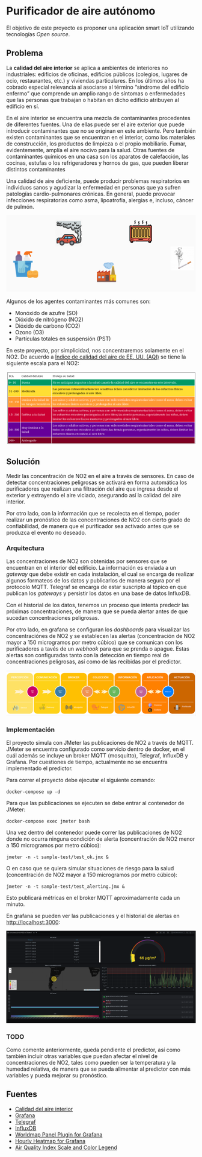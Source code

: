 # Purificador de aire autónomo

El objetivo de este proyecto es proponer una aplicación smart IoT utilizando tecnologías *Open source*.

## Problema

La **calidad del aire interior** se aplica a ambientes de interiores no industriales: edificios de oficinas, edificios públicos (colegios, lugares de ocio, restaurantes, etc.) y viviendas particulares. En los últimos años ha cobrado especial relevancia al asociarse al término “síndrome del edificio enfermo” que comprende un amplio rango de síntomas o enfermedades que las personas que trabajan o habitan en dicho edificio atribuyen al edificio en sí.

En el aire interior se encuentra una mezcla de contaminantes procedentes de diferentes fuentes. Una de ellas puede ser el aire exterior que puede introducir contaminantes que no se originan en este ambiente. Pero también existen contaminantes que se encuentran en el interior, como los materiales de construcción, los productos de limpieza o el propio mobiliario. Fumar, evidentemente, amplía el aire nocivo para la salud. Otras fuentes de contaminantes químicos en una casa son los aparatos de calefacción, las cocinas, estufas o los refrigeradores y hornos de gas, que pueden liberar distintos contaminantes 

Una calidad de aire deficiente, puede producir problemas respiratorios en individuos sanos y agudizar la enfermedad en personas que ya sufren patologías cardio-pulmonares crónicas. En general, puede provocar infecciones respiratorias como asma, lipoatrofia, alergias e, incluso, cáncer de pulmón.

![](img/calidad_aire_interior.png)

Algunos de los agentes contaminantes más comunes son:

- Monóxido de azufre (SO)
- Dióxido de nitrógeno (NO2)
- Dióxido de carbono (CO2)
- Ozono (O3)
- Partículas totales en suspensión (PST)

En este proyecto, por simplicidad, nos concentraremos solamente en el NO2. De acuerdo a [Índice de calidad del aire de EE. UU. (AQI)](https://aqicn.org/scale/) se tiene la siguiente escala para el NO2: 

![](img/indicador.png)



## Solución

Medir las concentración de NO2 en el aire a través de sensores. En caso de detectar concentraciones peligrosas se activará en forma automática los purificadores que realizan una filtración del aire que ingresa desde el exterior y extrayendo el aire viciado, asegurando así la calidad del aire interior.

Por otro lado, con la información que se recolecta en el tiempo, poder realizar un pronóstico de las concentraciones de NO2 con cierto grado de confiabilidad, de manera que el purificador sea activado antes que se produzca el evento no deseado.

### Arquitectura

Las concentraciones de NO2 son obtenidas por sensores que se encuentran en el interior del edificio. La información es enviada a un *gateway* que debe existir en cada instalación, el cual se encarga de realizar algunos formateos de los datos y publicarlos de manera segura por el protocolo MQTT. Telegraf se encarga de estar suscripto al tópico en que publican los *gateways* y persistir los datos en una base de datos InfluxDB. 

Con el historial de los datos, tenemos un proceso que intenta predecir las próximas concentraciones, de manera que se pueda alertar antes de que sucedan concentraciones peligrosas. 

Por otro lado, en grafana se configuran los *dashboards* para visualizar las concentraciónes de NO2 y se establecen las alertas (concentración de NO2 mayor a 150 microgramos por metro cúbico) que se comunican con los purificadores a tavés de un *webhook* para que se prenda o apague. Estas alertas son configuradas tanto con la detección en tiempo real de concentraciones peligrosas, así como de las recibidas por el predictor.

![](img/arquitectura.png)

### Implementación

El proyecto simula con JMeter las publicaciones de NO2 a través de MQTT. JMeter se encuentra configurado como servicio dentro de docker, en el cuál además se incluye un broker MQTT (mosquitto), Telegraf, InfluxDB y Grafana. Por cuestiones de tiempo, actualmente no se encuentra implementado el predictor.

Para correr el proyecto debe ejecutar el siguiente comando:

```
docker-compose up -d
```

Para que las publicaciones se ejecuten se debe entrar al contenedor de JMeter:

```
docker-compose exec jmeter bash
```

Una vez dentro del contenedor puede correr las publicaciones de NO2 donde no ocurra ninguna condición de alerta (concentración de NO2 menor a 150 microgramos por metro cúbico):

```
jmeter -n -t sample-test/test_ok.jmx &
```

O en caso que se quiera simular situaciones de riesgo para la salud (concentración de NO2 mayor a 150 microgramos por metro cúbico):

```
jmeter -n -t sample-test/test_alerting.jmx &
```

Esto publicará métricas en el broker MQTT aproximadamente cada un minuto.

En grafana se pueden ver las publicaciones y el historial de alertas en [http://localhost:3000](http://localhost:3000):

![](img/grafana.png)


### TODO

Como comente anteriormente, queda pendiente el predictor, así como también incluir otras variables que puedan afectar el nivel de concentraciones de NO2, tales como pueden ser la temperatura y la humedad relativa, de manera que se pueda alimentar al predictor con más variables y pueda mejorar su pronóstico.

## Fuentes

- [Calidad del  aire interior](https://iescelia.org/web/wp-content/uploads/2020/08/H19ventilacio-juntaandalucia-guiaOSMAN.pdf)
- [Grafana](https://grafana.com/)
- [Telegraf](https://www.influxdata.com/time-series-platform/telegraf/)
- [InfluxDB](https://www.influxdata.com/products/influxdb/)
- [Worldmap Panel Plugin for Grafana](https://grafana.com/grafana/plugins/grafana-worldmap-panel/?tab=installation)
- [Hourly Heatmap for Grafana](https://grafana.com/grafana/plugins/marcusolsson-hourly-heatmap-panel/)
- [Air Quality Index Scale and Color Legend](https://aqicn.org/scale/)
